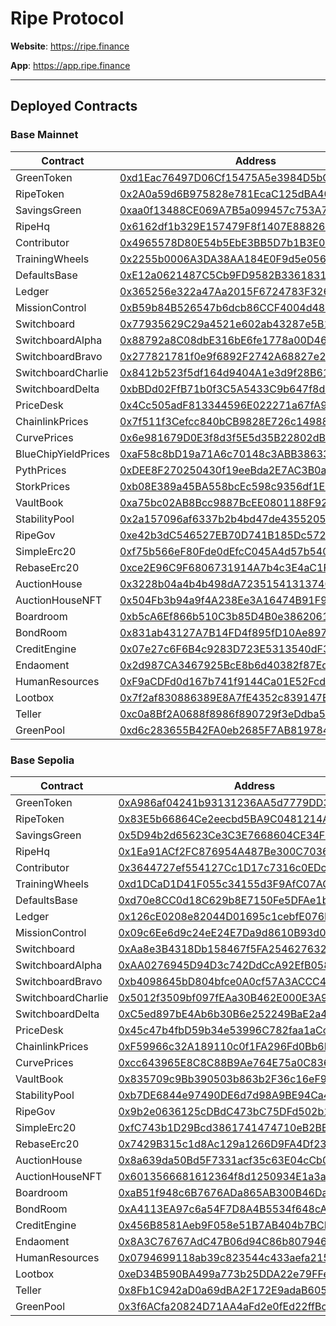 # Ripe Protocol

**Website**: https://ripe.finance

**App**: https://app.ripe.finance

---

## Deployed Contracts

### Base Mainnet

| Contract            | Address                                                                                                               |
| ------------------- | --------------------------------------------------------------------------------------------------------------------- |
| GreenToken          | [0xd1Eac76497D06Cf15475A5e3984D5bC03de7C707](https://basescan.org/address/0xd1Eac76497D06Cf15475A5e3984D5bC03de7C707) |
| RipeToken           | [0x2A0a59d6B975828e781EcaC125dBA40d7ee5dDC0](https://basescan.org/address/0x2A0a59d6B975828e781EcaC125dBA40d7ee5dDC0) |
| SavingsGreen        | [0xaa0f13488CE069A7B5a099457c753A7CFBE04d36](https://basescan.org/address/0xaa0f13488CE069A7B5a099457c753A7CFBE04d36) |
| RipeHq              | [0x6162df1b329E157479F8f1407E888260E0EC3d2b](https://basescan.org/address/0x6162df1b329E157479F8f1407E888260E0EC3d2b) |
| Contributor         | [0x4965578D80E54b5EbE3BB5D7b1B3E0425559C1D1](https://basescan.org/address/0x4965578D80E54b5EbE3BB5D7b1B3E0425559C1D1) |
| TrainingWheels      | [0x2255b0006A3DA38AA184E0F9d5e056C2d0448065](https://basescan.org/address/0x2255b0006A3DA38AA184E0F9d5e056C2d0448065) |
| DefaultsBase        | [0xE12a0621487C5Cb9FD9582B33618319bbBAd8346](https://basescan.org/address/0xE12a0621487C5Cb9FD9582B33618319bbBAd8346) |
| Ledger              | [0x365256e322a47Aa2015F6724783F326e9B24fA47](https://basescan.org/address/0x365256e322a47Aa2015F6724783F326e9B24fA47) |
| MissionControl      | [0xB59b84B526547b6dcb86CCF4004d48E619156CF3](https://basescan.org/address/0xB59b84B526547b6dcb86CCF4004d48E619156CF3) |
| Switchboard         | [0x77935629C29a4521e602ab43287e5B188cbcD923](https://basescan.org/address/0x77935629C29a4521e602ab43287e5B188cbcD923) |
| SwitchboardAlpha    | [0x88792a8C08dbE316bE6fe1778a00D461ABaBa92D](https://basescan.org/address/0x88792a8C08dbE316bE6fe1778a00D461ABaBa92D) |
| SwitchboardBravo    | [0x277821781f0e9f6892F2742A68827e21D491e60B](https://basescan.org/address/0x277821781f0e9f6892F2742A68827e21D491e60B) |
| SwitchboardCharlie  | [0x8412b523f5df164d9404A1e3d9f28B61e2440c75](https://basescan.org/address/0x8412b523f5df164d9404A1e3d9f28B61e2440c75) |
| SwitchboardDelta    | [0xbBDd02FfB71b0f3C5A5433C9b647f8dcd2282eF4](https://basescan.org/address/0xbBDd02FfB71b0f3C5A5433C9b647f8dcd2282eF4) |
| PriceDesk           | [0x4Cc505adF813344596E022271a67fA95C7676698](https://basescan.org/address/0x4Cc505adF813344596E022271a67fA95C7676698) |
| ChainlinkPrices     | [0x7f511f3Cefcc840bCB9828E726c14988BE5D7b34](https://basescan.org/address/0x7f511f3Cefcc840bCB9828E726c14988BE5D7b34) |
| CurvePrices         | [0x6e981679D0E3f8d3f5E5d35B22802dB477259e26](https://basescan.org/address/0x6e981679D0E3f8d3f5E5d35B22802dB477259e26) |
| BlueChipYieldPrices | [0xaF58c8bD19a71A6c70148c3ABB38633fc1B4Ea37](https://basescan.org/address/0xaF58c8bD19a71A6c70148c3ABB38633fc1B4Ea37) |
| PythPrices          | [0xDEE8F270250430f19eeBda2E7AC3B0a809856c24](https://basescan.org/address/0xDEE8F270250430f19eeBda2E7AC3B0a809856c24) |
| StorkPrices         | [0xb08E389a45BA558bcEc598c9356df1E7c78FC933](https://basescan.org/address/0xb08E389a45BA558bcEc598c9356df1E7c78FC933) |
| VaultBook           | [0xa75bc02AB8Bcc9887BcEE0801188F9200bB65480](https://basescan.org/address/0xa75bc02AB8Bcc9887BcEE0801188F9200bB65480) |
| StabilityPool       | [0x2a157096af6337b2b4bd47de435520572ed5a439](https://basescan.org/address/0x2a157096af6337b2b4bd47de435520572ed5a439) |
| RipeGov             | [0xe42b3dC546527EB70D741B185Dc57226cA01839D](https://basescan.org/address/0xe42b3dC546527EB70D741B185Dc57226cA01839D) |
| SimpleErc20         | [0xf75b566eF80Fde0dEfcC045A4d57b540eb43ddfD](https://basescan.org/address/0xf75b566eF80Fde0dEfcC045A4d57b540eb43ddfD) |
| RebaseErc20         | [0xce2E96C9F6806731914A7b4c3E4aC1F296d98597](https://basescan.org/address/0xce2E96C9F6806731914A7b4c3E4aC1F296d98597) |
| AuctionHouse        | [0x3228b04a4b4b498dA7235154131374077600989F](https://basescan.org/address/0x3228b04a4b4b498dA7235154131374077600989F) |
| AuctionHouseNFT     | [0x504Fb3b94a9f4A238Ee3A16474B91F99A3f26F3A](https://basescan.org/address/0x504Fb3b94a9f4A238Ee3A16474B91F99A3f26F3A) |
| Boardroom           | [0xb5cA6Ef866b510C3b85D4B0e3862061A569412D1](https://basescan.org/address/0xb5cA6Ef866b510C3b85D4B0e3862061A569412D1) |
| BondRoom            | [0x831ab43127A7B14FD4f895fD10Ae897f324D2188](https://basescan.org/address/0x831ab43127A7B14FD4f895fD10Ae897f324D2188) |
| CreditEngine        | [0x07e27c6F6B4c9283D723E5313540dF39eCE327A4](https://basescan.org/address/0x07e27c6F6B4c9283D723E5313540dF39eCE327A4) |
| Endaoment           | [0x2d987CA3467925BcE8b6d40382f87EdCf0A3DF43](https://basescan.org/address/0x2d987CA3467925BcE8b6d40382f87EdCf0A3DF43) |
| HumanResources      | [0xF9aCDFd0d167b741f9144Ca01E52FcdE16BE108b](https://basescan.org/address/0xF9aCDFd0d167b741f9144Ca01E52FcdE16BE108b) |
| Lootbox             | [0x7f2af830886389E8A7fE4352c839147E7aa929Af](https://basescan.org/address/0x7f2af830886389E8A7fE4352c839147E7aa929Af) |
| Teller              | [0xc0a8Bf2A0688f8986f890729f3eDdba52AC635e3](https://basescan.org/address/0xc0a8Bf2A0688f8986f890729f3eDdba52AC635e3) |
| GreenPool           | [0xd6c283655B42FA0eb2685F7AB819784F071459dc](https://basescan.org/address/0xd6c283655B42FA0eb2685F7AB819784F071459dc) |

### Base Sepolia

| Contract           | Address                                                                                                                       |
| ------------------ | ----------------------------------------------------------------------------------------------------------------------------- |
| GreenToken         | [0xA986af04241b93131236AA5d7779DD348842F26A](https://sepolia.basescan.org/address/0xA986af04241b93131236AA5d7779DD348842F26A) |
| RipeToken          | [0x83E5b66864Ce2eecbd5BA9C0481214A559B5e84c](https://sepolia.basescan.org/address/0x83E5b66864Ce2eecbd5BA9C0481214A559B5e84c) |
| SavingsGreen       | [0x5D94b2d65623Ce3C3E7668604CE34F8091307Bd1](https://sepolia.basescan.org/address/0x5D94b2d65623Ce3C3E7668604CE34F8091307Bd1) |
| RipeHq             | [0x1Ea91ACf2FC876954A487Be300C703647d575C7E](https://sepolia.basescan.org/address/0x1Ea91ACf2FC876954A487Be300C703647d575C7E) |
| Contributor        | [0x3644727ef554127Cc1D17c7316c0EDce86B78065](https://sepolia.basescan.org/address/0x3644727ef554127Cc1D17c7316c0EDce86B78065) |
| TrainingWheels     | [0xd1DCaD1D41F055c34155d3F9AfC07AC558E173B5](https://sepolia.basescan.org/address/0xd1DCaD1D41F055c34155d3F9AfC07AC558E173B5) |
| DefaultsBase       | [0xd70e8CC0d18C629b8E7150Fe5DFAe1bCc9697743](https://sepolia.basescan.org/address/0xd70e8CC0d18C629b8E7150Fe5DFAe1bCc9697743) |
| Ledger             | [0x126cE0208e82044D01695c1cebfE076B6F4BD394](https://sepolia.basescan.org/address/0x126cE0208e82044D01695c1cebfE076B6F4BD394) |
| MissionControl     | [0x09c6Ee6d9c24eE24E7Da9d8610B93d0DAb11ba8B](https://sepolia.basescan.org/address/0x09c6Ee6d9c24eE24E7Da9d8610B93d0DAb11ba8B) |
| Switchboard        | [0xAa8e3B4318Db158467f5FA254627632c3E0Adb8f](https://sepolia.basescan.org/address/0xAa8e3B4318Db158467f5FA254627632c3E0Adb8f) |
| SwitchboardAlpha   | [0xAA0276945D94D3c742DdCcA92EfB0588CC17b3f6](https://sepolia.basescan.org/address/0xAA0276945D94D3c742DdCcA92EfB0588CC17b3f6) |
| SwitchboardBravo   | [0xb4098645bD804bfce0A0cf57A3ACCC45eF59245f](https://sepolia.basescan.org/address/0xb4098645bD804bfce0A0cf57A3ACCC45eF59245f) |
| SwitchboardCharlie | [0x5012f3509bf097fEAa30B462E000E3A9cc9dEb08](https://sepolia.basescan.org/address/0x5012f3509bf097fEAa30B462E000E3A9cc9dEb08) |
| SwitchboardDelta   | [0xC5ed897bE4Ab6b30B6e252249BaE2a4B86A08eDA](https://sepolia.basescan.org/address/0xC5ed897bE4Ab6b30B6e252249BaE2a4B86A08eDA) |
| PriceDesk          | [0x45c47b4fbD59b34e53996C782faa1aCc5E128872](https://sepolia.basescan.org/address/0x45c47b4fbD59b34e53996C782faa1aCc5E128872) |
| ChainlinkPrices    | [0xF59966c32A189110c0f1FA296Fd0Bb6D848824Ff](https://sepolia.basescan.org/address/0xF59966c32A189110c0f1FA296Fd0Bb6D848824Ff) |
| CurvePrices        | [0xcc643965E8C8C88B9Ae764E75a0C836EcC8689e8](https://sepolia.basescan.org/address/0xcc643965E8C8C88B9Ae764E75a0C836EcC8689e8) |
| VaultBook          | [0x835709c9Bb390503b863b2F36c16eF9ca5f958Ec](https://sepolia.basescan.org/address/0x835709c9Bb390503b863b2F36c16eF9ca5f958Ec) |
| StabilityPool      | [0xb7DE6844e97490DE6d7d98A9BE94Ca4809724b01](https://sepolia.basescan.org/address/0xb7DE6844e97490DE6d7d98A9BE94Ca4809724b01) |
| RipeGov            | [0x9b2e0636125cDBdC473bC75DFd502b1642B68ab1](https://sepolia.basescan.org/address/0x9b2e0636125cDBdC473bC75DFd502b1642B68ab1) |
| SimpleErc20        | [0xfC743b1D29Bcd3861741474710eB2BB7CFfF1fd7](https://sepolia.basescan.org/address/0xfC743b1D29Bcd3861741474710eB2BB7CFfF1fd7) |
| RebaseErc20        | [0x7429B315c1d8Ac129a1266D9FA4Df23F4CcF5052](https://sepolia.basescan.org/address/0x7429B315c1d8Ac129a1266D9FA4Df23F4CcF5052) |
| AuctionHouse       | [0x8a639da50Bd5F7331acf35c63E04cCb093F7d6D1](https://sepolia.basescan.org/address/0x8a639da50Bd5F7331acf35c63E04cCb093F7d6D1) |
| AuctionHouseNFT    | [0x6013566681612364f8d1250934E1a3a84e955EE2](https://sepolia.basescan.org/address/0x6013566681612364f8d1250934E1a3a84e955EE2) |
| Boardroom          | [0xaB51f948c6B7676ADa865AB300B46Da4DF098c95](https://sepolia.basescan.org/address/0xaB51f948c6B7676ADa865AB300B46Da4DF098c95) |
| BondRoom           | [0xA4113EA97c6a54F7D8A4B5534f648cAaBc733666](https://sepolia.basescan.org/address/0xA4113EA97c6a54F7D8A4B5534f648cAaBc733666) |
| CreditEngine       | [0x456B8581Aeb9F058e51B7AB404b7BCEaa91f2C26](https://sepolia.basescan.org/address/0x456B8581Aeb9F058e51B7AB404b7BCEaa91f2C26) |
| Endaoment          | [0x8A3C76767AdC47B06d94C86b807946c0558B441d](https://sepolia.basescan.org/address/0x8A3C76767AdC47B06d94C86b807946c0558B441d) |
| HumanResources     | [0x0794699118ab39c823544c433aefa2151dBF190c](https://sepolia.basescan.org/address/0x0794699118ab39c823544c433aefa2151dBF190c) |
| Lootbox            | [0xeD34B590BA499a773b25DDA22e79FFeEB15bdFF4](https://sepolia.basescan.org/address/0xeD34B590BA499a773b25DDA22e79FFeEB15bdFF4) |
| Teller             | [0x8Fb1C942aD0a69dBA2F172E9adaB605e652EC9D9](https://sepolia.basescan.org/address/0x8Fb1C942aD0a69dBA2F172E9adaB605e652EC9D9) |
| GreenPool          | [0x3f6ACfa20824D71AA4aFd2e0fEd22ffBc456B0bA](https://sepolia.basescan.org/address/0x3f6ACfa20824D71AA4aFd2e0fEd22ffBc456B0bA) |
